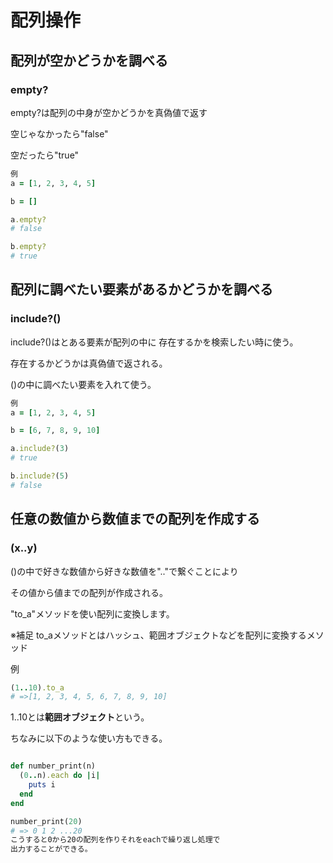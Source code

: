 # 配列操作

## 配列が空かどうかを調べる
### empty?
empty?は配列の中身が空かどうかを真偽値で返す

空じゃなかったら"false"

空だったら"true"


```ruby
例
a = [1, 2, 3, 4, 5]

b = []

a.empty?
# false

b.empty?
# true
```
## 配列に調べたい要素があるかどうかを調べる
### include?()
include?()はとある要素が配列の中に
存在するかを検索したい時に使う。

存在するかどうかは真偽値で返される。

()の中に調べたい要素を入れて使う。



```ruby
例
a = [1, 2, 3, 4, 5]

b = [6, 7, 8, 9, 10]

a.include?(3)
# true

b.include?(5)
# false
```


## 任意の数値から数値までの配列を作成する
### (x..y)
()の中で好きな数値から好きな数値を".."で繋ぐことにより

その値から値までの配列が作成される。

"to_a"メソッドを使い配列に変換します。

※補足
to_aメソッドとはハッシュ、範囲オブジェクトなどを配列に変換するメソッド


例
```ruby
(1..10).to_a
# =>[1, 2, 3, 4, 5, 6, 7, 8, 9, 10]
```
1..10とは**範囲オブジェクト**という。

ちなみに以下のような使い方もできる。

```ruby

def number_print(n)
  (0..n).each do |i|
    puts i
  end
end

number_print(20)
# => 0 1 2 ...20
こうすると0から20の配列を作りそれをeachで繰り返し処理で
出力することができる。


```
